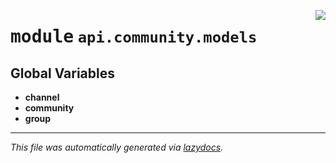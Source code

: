 <!-- markdownlint-disable -->

<a href="https://github.com/switchcollab/Switch-Bots-Python-Library/tree/main/src/switch/api/community/models/__init__.py#L0"><img align="right" src="https://img.shields.io/badge/-source-cccccc?style=flat-square"/></a>

# <kbd>module</kbd> `api.community.models`




**Global Variables**
---------------
- **channel**
- **community**
- **group**




---

_This file was automatically generated via [lazydocs](https://github.com/ml-tooling/lazydocs)._
